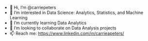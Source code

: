 - 👋 Hi, I’m @carriepeters
- 👀 I’m interested in Data Science: Analytics, Statistics, and Machine Learning
- 🌱 I’m currently learning Data Analytics
- 💞️ I’m looking to collaborate on Data Analysis projects
- 📫 Reach me: https://www.linkedin.com/in/carrieapeters/

<!---
carriepeters/carriepeters is a ✨ special ✨ repository because its `README.md` (this file) appears on your GitHub profile.
You can click the Preview link to take a look at your changes.
--->
